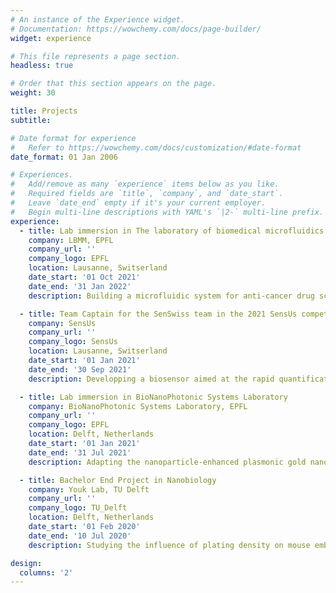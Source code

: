 ```yaml
---
# An instance of the Experience widget.
# Documentation: https://wowchemy.com/docs/page-builder/
widget: experience

# This file represents a page section.
headless: true

# Order that this section appears on the page.
weight: 30

title: Projects
subtitle:

# Date format for experience
#   Refer to https://wowchemy.com/docs/customization/#date-format
date_format: 01 Jan 2006

# Experiences.
#   Add/remove as many `experience` items below as you like.
#   Required fields are `title`, `company`, and `date_start`.
#   Leave `date_end` empty if it's your current employer.
#   Begin multi-line descriptions with YAML's `|2-` multi-line prefix.
experience:
  - title: Lab immersion in The laboratory of biomedical microfluidics (LBMM)
    company: LBMM, EPFL
    company_url: ''
    company_logo: EPFL
    location: Lausanne, Switserland
    date_start: '01 Oct 2021'
    date_end: '31 Jan 2022'
    description: Building a microfluidic system for anti‑cancer drug screening.

  - title: Team Captain for the SenSwiss team in the 2021 SensUs competition
    company: SensUs
    company_url: ''
    company_logo: SensUs
    location: Lausanne, Switserland
    date_start: '01 Jan 2021'
    date_end: '30 Sep 2021'
    description: Developping a biosensor aimed at the rapid quantification of Hemagglutinin‑1 concentration in saliva.          

  - title: Lab immersion in BioNanoPhotonic Systems Laboratory
    company: BioNanoPhotonic Systems Laboratory, EPFL
    company_url: ''
    company_logo: EPFL
    location: Delft, Netherlands
    date_start: '01 Jan 2021'
    date_end: '31 Jul 2021'
    description: Adapting the nanoparticle‑enhanced plasmonic gold nanohole array sensing to salivary body fluids as well as developing and building of a microfluidic cartridge to decrease time of detection.

  - title: Bachelor End Project in Nanobiology
    company: Youk Lab, TU Delft
    company_url: ''
    company_logo: TU_Delft
    location: Delft, Netherlands
    date_start: '01 Feb 2020'
    date_end: '10 Jul 2020'
    description: Studying the influence of plating density on mouse embryonic stem cell survival and differentiation into neural precursors.

design:
  columns: '2'
---
```

